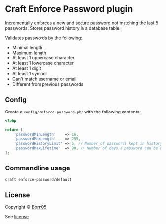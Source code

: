 # Craft Enforce Password plugin

Incrementally enforces a new and secure password not matching the last 5 passwords.
Stores password history in a database table.

Validates passwords by the following:
- Minimal length
- Maximum length
- At least 1 uppercase character
- At least 1 lowercase character
- At least 1 digit
- At least 1 symbol
- Can't match username or email
- Different from previous passwords

## Config

Create a `config/enforce-password.php` with the following contents:

```php
<?php

return [
    'passwordMinLength'    => 16,
    'passwordMaxLength'    => 255,
    'passwordHistoryLimit' => 5, // Number of passwords kept in history
    'passwordMaxLifetime'  => 90, // Number of days a password can be used
];
```

## Commandline usage

```sh
craft enforce-password/default
```

## License

Copyright © [Born05](https://www.born05.com/)

See [license](https://github.com/born05/craft-enforcepassword/blob/master/LICENSE.md)
